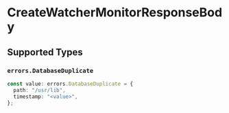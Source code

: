 # CreateWatcherMonitorResponseBody


## Supported Types

### `errors.DatabaseDuplicate`

```typescript
const value: errors.DatabaseDuplicate = {
  path: "/usr/lib",
  timestamp: "<value>",
};
```

